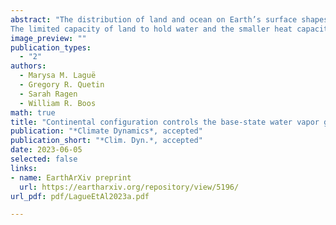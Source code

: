 ```yaml
---
abstract: "The distribution of land and ocean on Earth’s surface shapes the global atmospheric circulation and climate by modulating fluxes of water and energy between the surface and the atmosphere. Here we rearranged land in an idealized climate model to explore the effect of eight simplified continental configurations on global climate, finding several counterintuitive results. 
The limited capacity of land to hold water and the smaller heat capacity of land compared to ocean---rather than surface albedo differences---are the primary drivers of continental control on global mean temperature. Specifically, the presence of land in certain locations can enhance tropospheric water vapor content, increasing the greenhouse effect and clear-sky shortwave absorption; these effects can warm the planet more than the cooling effect of higher land surface albedos.  For example, continental configurations with land in polar regions and large tropical oceans have the warmest, wettest global climates. Configurations with large tropical land masses are not hot desert planets, but have the coolest global climates due to reduced evaporation and thus reduced atmospheric water vapor compared to configurations without land in the tropics. Interactions between the small heat capacity of land and the seasonal cycle can lead to certain continental configurations having even warmer, wetter atmospheres than an aquaplanet. Our results demonstrate that different configurations of land, such as those obtained through past tectonic movement or on rocky exoplanets, set planetary climate through mechanisms beyond those involving surface albedo or orographic effects."
image_preview: ""
publication_types:
  - "2"
authors:
  - Marysa M. Laguë
  - Gregory R. Quetin
  - Sarah Ragen
  - William R. Boos
math: true
title: "Continental configuration controls the base-state water vapor greenhouse effect: lessons from half-land, half-water planets"
publication: "*Climate Dynamics*, accepted"
publication_short: "*Clim. Dyn.*, accepted"
date: 2023-06-05
selected: false
links:
- name: EarthArXiv preprint
  url: https://eartharxiv.org/repository/view/5196/
url_pdf: pdf/LagueEtAl2023a.pdf

---
```

